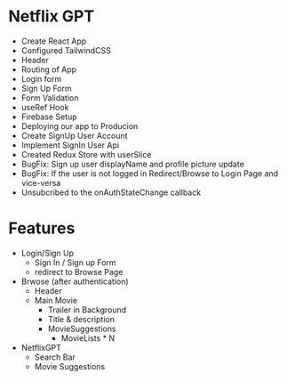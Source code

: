 # Netflix GPT

- Create React App
- Configured TailwindCSS
- Header
- Routing of App
- Login form
- Sign Up Form
- Form Validation
- useRef Hook
- Firebase Setup
- Deploying our app to Producion
- Create SignUp User Account
- Implement SignIn User Api
- Created Redux Store with userSlice
- BugFix: Sign up user displayName and profile picture update
- BugFix: If the user is not logged in Redirect/Browse to Login Page and vice-versa
- Unsubcribed to the onAuthStateChange callback
 

# Features
- Login/Sign Up
    - Sign In / Sign up Form
    - redirect to Browse Page
- Brwose (after authentication)
    - Header
    - Main Movie
         - Trailer in Background
         - Title & description
         - MovieSuggestions
             - MovieLists * N
- NetflixGPT
    - Search Bar
    - Movie Suggestions